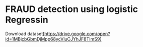 # FRAUD detection using logistic Regressin
Download dataset[https://drive.google.com/open?id=1MBjcbGbmDjMpp68ycVluCJYhJF8TImS9]
